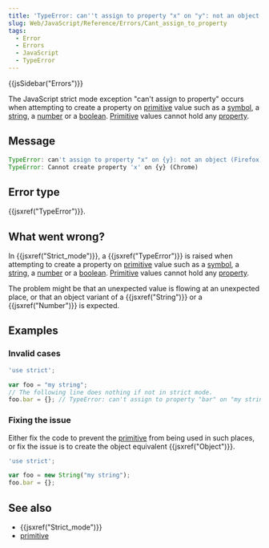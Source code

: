```yaml
---
title: 'TypeError: can''t assign to property "x" on "y": not an object'
slug: Web/JavaScript/Reference/Errors/Cant_assign_to_property
tags:
  - Error
  - Errors
  - JavaScript
  - TypeError
---
```

{{jsSidebar("Errors")}}

The JavaScript strict mode exception "can't assign to property" occurs when
attempting to create a property on [primitive](/en-US/docs/Glossary/Primitive)
value such as a [symbol](/en-US/docs/Glossary/Symbol), a
[string](/en-US/docs/Glossary/String), a [number](/en-US/docs/Glossary/Number)
or a [boolean](/en-US/docs/Glossary/Boolean).
[Primitive](/en-US/docs/Glossary/Primitive) values cannot hold any
[property](/en-US/docs/Glossary/property/JavaScript).

## Message

```js
TypeError: can't assign to property "x" on {y}: not an object (Firefox)
TypeError: Cannot create property 'x' on {y} (Chrome)
```

## Error type

{{jsxref("TypeError")}}.

## What went wrong?

In {{jsxref("Strict_mode")}}, a {{jsxref("TypeError")}} is
raised when attempting to create a property on
[primitive](/en-US/docs/Glossary/Primitive) value such as a
[symbol](/en-US/docs/Glossary/Symbol), a [string](/en-US/docs/Glossary/String),
a [number](/en-US/docs/Glossary/Number) or a
[boolean](/en-US/docs/Glossary/Boolean).
[Primitive](/en-US/docs/Glossary/Primitive) values cannot hold any
[property](/en-US/docs/Glossary/property/JavaScript).

The problem might be that an unexpected value is flowing at an unexpected place,
or that an object variant of a {{jsxref("String")}} or a
{{jsxref("Number")}} is expected.

## Examples

### Invalid cases

```js example-bad
'use strict';

var foo = "my string";
// The following line does nothing if not in strict mode.
foo.bar = {}; // TypeError: can't assign to property "bar" on "my string": not an object
```

### Fixing the issue

Either fix the code to prevent the [primitive](/en-US/docs/Glossary/Primitive)
from being used in such places, or fix the issue is to create the object
equivalent {{jsxref("Object")}}.

```js example-good
'use strict';

var foo = new String("my string");
foo.bar = {};
```

## See also

- {{jsxref("Strict_mode")}}
- [primitive](/en-US/docs/Glossary/Primitive)
